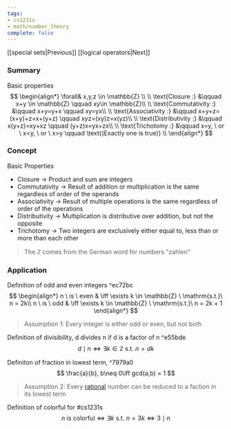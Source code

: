 ```yaml
---
tags:
- cs1231s
- math/number_theory
complete: false
---
```

\[\[special sets|Previous]]   \[\[logical operators|Next]]
### Summary
Basic properties
$$
\begin{align*}
\forall& x,y,z \in \mathbb{Z} \\
\\
\text{Closure :} &\qquad x+y \in \mathbb{Z} \qquad xy\in \mathbb{Z}\\
\\
\text{Commutativity :} &\qquad x+y=y+x \qquad xy=yx\\
\\
\text{Associativity :} &\qquad x+y+z=(x+y)+z=x+(y+z) \qquad xyz=(xy)z=x(yz)\\
\\
\text{Distributivity :} &\qquad x(y+z)=xy+xz \qquad (y+z)x=yx+zx\\
\\
\text{Trichotomy :} &\qquad x=y, \ or \ x<y, \ or \ x>y \qquad \text{(Exactly one is true)}  \\
\end{align*}
$$
### Concept
Basic Properties
- Closure -> Product and sum are integers
- Commutativity -> Result of addition or multiplication is the same regardless of order of the operands
- Associativity -> Result of multiple operations is the same regardless of order of the operations
- Distributivity -> Multiplication is distributive over addition, but not the opposite
- Trichotomy -> Two integers are exclusively either equal to, less than or more than each other

> The $\mathbb{Z}$ comes from the German word for numbers "zahlen"
### Application
Definition of odd and even integers ^ec72bc
$$
\begin{align*}
n \ is \ even & \iff \exists k \in \mathbb{Z} \ \mathrm{s.t.}\ n = 2k\\
n \ is \ odd & \iff \exists k \in \mathbb{Z} \ \mathrm{s.t.}\ n = 2k + 1
\end{align*}
$$
> Assumption 1: Every integer is either odd or even, but not both

Definition of divisibility, d divides n if d is a factor of n ^e55bde
$$
d \mid n \iff\exists k\in \mathbb{Z} \ \mathrm{s.t.}\ n=dk
$$

Definiton of fraction in lowest term,  ^7979a0
$$
\frac{a}{b}, b\neq 0\iff gcd(a,b) = 1
$$
> Assumption 2: Every [rational](/labyrinth/notes/math/cs1231s/special_sets#^9f1e5d) number can be reduced to a faction in its lowest term

Definition of colorful for #cs1231s
$$
n\text{ is colorful} \iff \exists k \ \mathrm{s.t.}\ n=3k \iff 3 \mid n
$$